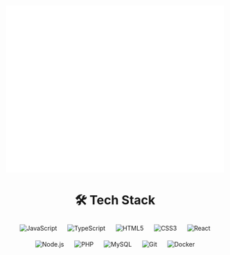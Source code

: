 ![Metrics](https://raw.githubusercontent.com/JhonatanMotaDev/JhonatanMotaDev/main/github-metrics.svg)

<h1 align="center">🛠 Tech Stack</h1>

<p align="center">
  <img src="https://cdn.jsdelivr.net/gh/devicons/devicon/icons/javascript/javascript-original.svg" alt="JavaScript" width="64" height="64" style="margin: 10px"/>
  <img src="https://cdn.jsdelivr.net/gh/devicons/devicon/icons/typescript/typescript-original.svg" alt="TypeScript" width="64" height="64" style="margin: 10px"/>
  <img src="https://cdn.jsdelivr.net/gh/devicons/devicon/icons/html5/html5-original.svg" alt="HTML5" width="64" height="64" style="margin: 10px"/>
  <img src="https://cdn.jsdelivr.net/gh/devicons/devicon/icons/css3/css3-original.svg" alt="CSS3" width="64" height="64" style="margin: 10px"/>
  <img src="https://cdn.jsdelivr.net/gh/devicons/devicon/icons/react/react-original.svg" alt="React" width="64" height="64" style="margin: 10px"/>
  <img src="https://cdn.jsdelivr.net/gh/devicons/devicon/icons/nodejs/nodejs-original.svg" alt="Node.js" width="64" height="64" style="margin: 10px"/>
  <img src="https://cdn.jsdelivr.net/gh/devicons/devicon/icons/php/php-original.svg" alt="PHP" width="64" height="64" style="margin: 10px"/>
  <img src="https://cdn.jsdelivr.net/gh/devicons/devicon/icons/mysql/mysql-original.svg" alt="MySQL" width="64" height="64" style="margin: 10px"/>
  <img src="https://cdn.jsdelivr.net/gh/devicons/devicon/icons/git/git-original.svg" alt="Git" width="64" height="64" style="margin: 10px"/>
  <img src="https://cdn.jsdelivr.net/gh/devicons/devicon/icons/docker/docker-original.svg" alt="Docker" width="64" height="64" style="margin: 10px"/>
</p>
